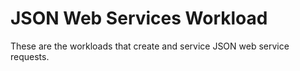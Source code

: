 # JSON Web Services Workload
These are the workloads that create and service JSON web service requests.
